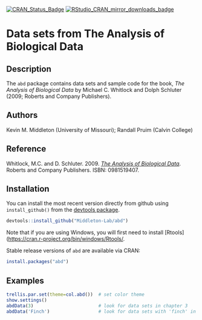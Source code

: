 [![CRAN_Status_Badge](http://www.r-pkg.org/badges/version/abd?color=blue)](http://cran.r-project.org/web/packages/abd)
[![RStudio_CRAN_mirror_downloads_badge](http://cranlogs.r-pkg.org/badges/grand-total/abd?color=blue)](http://cran.r-project.org/web/packages/abd)

# Data sets from The Analysis of Biological Data

## Description

The `abd` package contains data sets and sample code for the book,
*The Analysis of Biological Data* by Michael C. Whitlock and Dolph
Schluter (2009; Roberts and Company Publishers).
   
## Authors

Kevin M. Middleton (University of Missouri); Randall Pruim (Calvin College)

## Reference

Whitlock, M.C. and D. Schluter. 2009. [*The Analysis of Biological 
Data*][abdurl]. Roberts and Company Publishers. ISBN: 0981519407.

[abdurl]:https://whitlockschluter.zoology.ubc.ca/

## Installation

You can install the most recent version directly from github using
`install_github()` from the [devtools
package](https://cran.r-project.org/package=devtools).

```R
devtools::install_github("Middleton-Lab/abd")
```

Note that if you are using Windows, you will first need to install
[Rtools](https://cran.r-project.org/bin/windows/Rtools/.

Stable release versions of `abd` are available via CRAN:

```R
install.packages("abd")
```

## Examples

```R
trellis.par.set(theme=col.abd())  # set color theme
show.settings()
abdData(3)                        # look for data sets in chapter 3
abdData('Finch')                  # look for data sets with 'finch' in name
```
